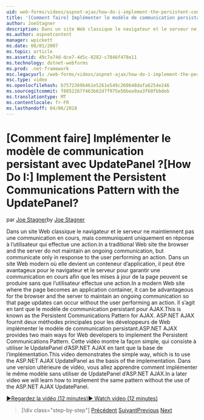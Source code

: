 ```yaml
---
uid: web-forms/videos/aspnet-ajax/how-do-i-implement-the-persistent-communications-pattern-with-the-updatepanel
title: '[Comment faire] Implémenter le modèle de communication persistant avec UpdatePanel ? | Microsoft Docs'
author: JoeStagner
description: Dans un site Web classique le navigateur et le serveur ne maintiennent pas une communication en cours, mais communiquent uniquement en réponse à l’utilisateur qui effectue un acte...
ms.author: aspnetcontent
manager: wpickett
ms.date: 08/01/2007
ms.topic: article
ms.assetid: 49c7a74d-dce7-4d5c-8282-c7846f478e11
ms.technology: dotnet-webforms
ms.prod: .net-framework
msc.legacyurl: /web-forms/videos/aspnet-ajax/how-do-i-implement-the-persistent-communications-pattern-with-the-updatepanel
msc.type: video
ms.openlocfilehash: b7572369b461e5261e549c260648dafa6254e246
ms.sourcegitcommit: f8852267f463b62d7f975e56bea9aa3f68fbbdeb
ms.translationtype: MT
ms.contentlocale: fr-FR
ms.lasthandoff: 04/06/2018
---
```

<a name="how-do-i-implement-the-persistent-communications-pattern-with-the-updatepanel"></a><span data-ttu-id="153fc-104">[Comment faire] Implémenter le modèle de communication persistant avec UpdatePanel ?</span><span class="sxs-lookup"><span data-stu-id="153fc-104">[How Do I:] Implement the Persistent Communications Pattern with the UpdatePanel?</span></span>
====================
<span data-ttu-id="153fc-105">par [Joe Stagner](https://github.com/JoeStagner)</span><span class="sxs-lookup"><span data-stu-id="153fc-105">by [Joe Stagner](https://github.com/JoeStagner)</span></span>

<span data-ttu-id="153fc-106">Dans un site Web classique le navigateur et le serveur ne maintiennent pas une communication en cours, mais communiquent uniquement en réponse à l’utilisateur qui effectue une action.</span><span class="sxs-lookup"><span data-stu-id="153fc-106">In a traditional Web site the browser and the server do not maintain an ongoing communication, but communicate only in response to the user performing an action.</span></span> <span data-ttu-id="153fc-107">Dans un site Web modern où elle devient un conteneur d’application, il peut être avantageux pour le navigateur et le serveur pour garantir une communication en cours afin que les mises à jour de la page peuvent se produire sans que l’utilisateur effectue une action.</span><span class="sxs-lookup"><span data-stu-id="153fc-107">In a modern Web site where the page becomes an application container, it can be advantageous for the browser and the server to maintain an ongoing communication so that page updates can occur without the user performing an action.</span></span> <span data-ttu-id="153fc-108">Il s’agit en tant que le modèle de communication persistant pour AJAX.</span><span class="sxs-lookup"><span data-stu-id="153fc-108">This is known as the Persistent Communications Pattern for AJAX.</span></span> <span data-ttu-id="153fc-109">ASP.NET AJAX fournit deux méthodes principales pour les développeurs de Web implémenter le modèle de communication persistant.</span><span class="sxs-lookup"><span data-stu-id="153fc-109">ASP.NET AJAX provides two main ways for Web developers to implement the Persistent Communications Pattern.</span></span> <span data-ttu-id="153fc-110">Cette vidéo montre la façon simple, qui consiste à utiliser le UpdatePanel d’ASP.NET AJAX en tant que la base de l’implémentation.</span><span class="sxs-lookup"><span data-stu-id="153fc-110">This video demonstrates the simple way, which is to use the ASP.NET AJAX UpdatePanel as the basis of the implementation.</span></span> <span data-ttu-id="153fc-111">Dans une version ultérieure de vidéo, vous allez apprendre comment implémenter le même modèle sans utiliser de UpdatePanel d’ASP.NET AJAX.</span><span class="sxs-lookup"><span data-stu-id="153fc-111">In a later video we will learn how to implement the same pattern without the use of the ASP.NET AJAX UpdatePanel.</span></span>

[<span data-ttu-id="153fc-112">&#9654;Regardez la vidéo (12 minutes)</span><span class="sxs-lookup"><span data-stu-id="153fc-112">&#9654; Watch video (12 minutes)</span></span>](https://channel9.msdn.com/Blogs/ASP-NET-Site-Videos/how-do-i-implement-the-persistent-communications-pattern-with-the-updatepanel)

> [!div class="step-by-step"]
> <span data-ttu-id="153fc-113">[Précédent](how-do-i-use-the-conditional-updatemode-of-the-updatepanel.md)
> [Suivant](how-do-i-localize-an-aspnet-ajax-application.md)</span><span class="sxs-lookup"><span data-stu-id="153fc-113">[Previous](how-do-i-use-the-conditional-updatemode-of-the-updatepanel.md)
[Next](how-do-i-localize-an-aspnet-ajax-application.md)</span></span>

